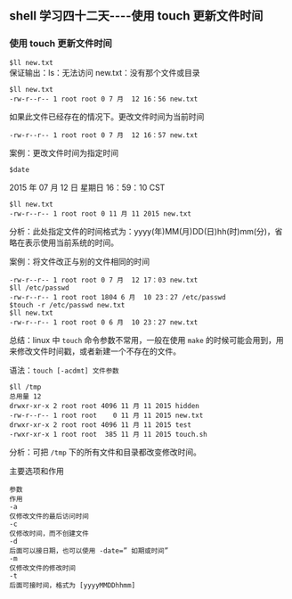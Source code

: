 ## shell 学习四十二天----使用 touch 更新文件时间

### 使用 touch 更新文件时间

`$ll new.txt`  
保证输出：ls：无法访问 new.txt：没有那个文件或目录  

```$touch new.txt  
$ll new.txt  
-rw-r--r-- 1 root root 0 7 月  12 16：56 new.txt
```
 
如果此文件已经存在的情况下。更改文件时间为当前时间  

```$touch new.txt  
-rw-r--r-- 1 root root 0 7 月  12 16：57 new.txt
```
 
案例：更改文件时间为指定时间  

`$date`

2015 年 07 月 12 日 星期日 16：59：10 CST

```$touch -t 11111111 new.txt
$ll new.txt
-rw-r--r-- 1 root root 0 11 月 11 2015 new.txt
```

分析：此处指定文件的时间格式为：yyyy(年)MM(月)DD(日)hh(时)mm(分)，省略在表示使用当前系统的时间。
 
案例：将文件改正与别的文件相同的时间

```$ll new.txt 
-rw-r--r-- 1 root root 0 7 月  12 17：03 new.txt
$ll /etc/passwd
-rw-r--r-- 1 root root 1804 6 月  10 23：27 /etc/passwd
$touch -r /etc/passwd new.txt
$ll new.txt 
-rw-r--r-- 1 root root 0 6 月  10 23：27 new.txt
```
 
总结：linux 中 `touch` 命令参数不常用，一般在使用 `make` 的时候可能会用到，用来修改文件时间戳，或者新建一个不存在的文件。
 
语法：`touch [-acdmt] 文件参数`

```$find /tmp -exec touch -t 11111111 {} \；
$ll /tmp
总用量 12
drwxr-xr-x 2 root root 4096 11 月 11 2015 hidden
-rw-r--r-- 1 root root    0 11 月 11 2015 new.txt
drwxr-xr-x 2 root root 4096 11 月 11 2015 test
-rwxr-xr-x 1 root root  385 11 月 11 2015 touch.sh
```

分析：可把 `/tmp` 下的所有文件和目录都改变修改时间。
 
主要选项和作用

```
参数
作用
-a
仅修改文件的最后访问时间
-c
仅修改时间，而不创建文件
-d
后面可以接日期，也可以使用 -date=” 如期或时间”
-m
仅修改文件的修改时间
-t
后面可接时间，格式为 [yyyyMMDDhhmm]
```